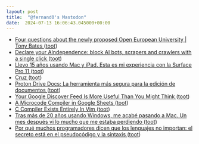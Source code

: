 ```yaml
---
layout: post
title:  "@fernand0's Mastodon"
date:  2024-07-13 16:06:43.045000+00:00
---
```

*  [Four questions about the newly proposed Open European University \| Tony Bates ](https://www.tonybates.ca/2024/07/05/four-questions-about-the-newly-proposed-open-european-university) ([toot](https://mastodon.social/@fernand0/112780037524226676))
*  [Declare your AIndependence: block AI bots, scrapers and crawlers with a single click ](https://blog.cloudflare.com/declaring-your-aindependence-block-ai-bots-scrapers-and-crawlers-with-a-single-clic) ([toot](https://mastodon.social/@fernand0/112779943351615728))
*  [Llevo 15 años usando Mac y iPad. Esta es mi experiencia con la Surface Pro 11 ](https://www.xataka.com/analisis/microsoft-surface-pro-11-analisis-caracteristicas-precio-especificacione) ([toot](https://mastodon.social/@fernand0/112779684383781596))
*  [Cruz ](https://www.flickr.com/photos/fernand0/53817469310) ([toot](https://mastodon.social/@fernand0/112779649771058636))
*  [Proton Drive Docs: La herramienta más segura para la edición de documentos ](https://wwwhatsnew.com/2024/07/03/proton-drive-docs-la-herramienta-mas-segura-para-la-edicion-de-documentos) ([toot](https://mastodon.social/@fernand0/112778985186204969))
*  [Your Google Discover Feed Is More Useful Than You Might Think ](https://lifehacker.com/tech/google-discover-feed-more-useful-than-you-thin) ([toot](https://mastodon.social/@fernand0/112778778049645472))
*  [A Microcode Compiler in Google Sheets ](https://www.galacticstudios.org/microcode-compiler) ([toot](https://mastodon.social/@fernand0/112778522566640122))
*  [C Compiler Exists Entirely In Vim ](https://hackaday.com/2024/07/07/c-compiler-exists-entirely-in-vim) ([toot](https://mastodon.social/@fernand0/112778206334081169))
*  [Tras más de 20 años usando Windows, me acabé pasando a Mac. Un mes después vi lo mucho que me estaba perdiendo ](https://www.genbeta.com/a-fondo/20-anos-usando-windows-me-acabe-pasando-a-mac-mes-despues-vi-mucho-que-me-estaba-perdiend) ([toot](https://mastodon.social/@fernand0/112776482335448159))
*  [Por qué muchos programadores dicen que los lenguajes no importan: el secreto está en el pseudocódigo y la sintaxis ](https://www.genbeta.com/desarrollo/que-muchos-programadores-dicen-que-lenguajes-no-importan-secreto-esta-pseudocodigo-sintaxi) ([toot](https://mastodon.social/@fernand0/112774706839243790))
